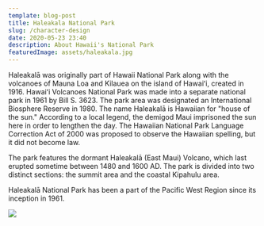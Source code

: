 ```yaml
---
template: blog-post
title: Haleakala National Park
slug: /character-design
date: 2020-05-23 23:40
description: About Hawaii's National Park
featuredImage: assets/haleakala.jpg
---
```


Haleakalā was originally part of Hawaii National Park along with the volcanoes of Mauna Loa and Kilauea on the island of Hawaiʻi, created in 1916. Hawaiʻi Volcanoes National Park was made into a separate national park in 1961 by Bill S. 3623. The park area was designated an International Biosphere Reserve in 1980. The name Haleakalā is Hawaiian for "house of the sun." According to a local legend, the demigod Maui imprisoned the sun here in order to lengthen the day. The Hawaiian National Park Language Correction Act of 2000 was proposed to observe the Hawaiian spelling, but it did not become law.

The park features the dormant Haleakalā (East Maui) Volcano, which last erupted sometime between 1480 and 1600 AD. The park is divided into two distinct sections: the summit area and the coastal Kipahulu area.

Haleakalā National Park has been a part of the Pacific West Region since its inception in 1961.

![](https://images.unsplash.com/photo-1583621913946-91a67678ec1b?ixlib=rb-4.0.3&ixid=MnwxMjA3fDB8MHxwaG90by1wYWdlfHx8fGVufDB8fHx8&auto=format&fit=crop&w=1267&q=80)